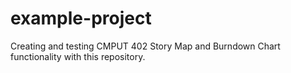 example-project
===============

Creating and testing CMPUT 402 Story Map and Burndown Chart functionality with this repository.
